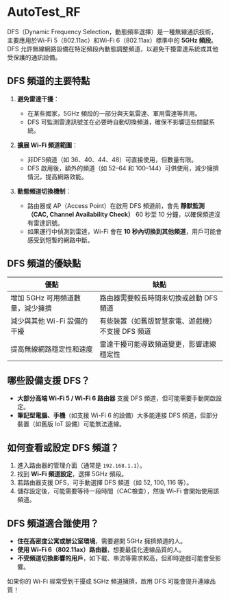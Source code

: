# AutoTest_RF
DFS（Dynamic Frequency Selection，動態頻率選擇）是一種無線通訊技術，主要應用於Wi-Fi 5（802.11ac）和Wi-Fi 6（802.11ax）標準中的 **5GHz 頻段**。DFS 允許無線網路設備在特定頻段內動態調整頻道，以避免干擾雷達系統或其他受保護的通訊設備。

## **DFS 頻道的主要特點**
1. **避免雷達干擾**：  
   - 在某些國家，5GHz 頻段的一部分與天氣雷達、軍用雷達等共用。  
   - DFS 可監測雷達訊號並在必要時自動切換頻道，確保不影響這些關鍵系統。

2. **擴展 Wi-Fi 頻道範圍**：  
   - 非DFS頻道（如 36、40、44、48）可直接使用，但數量有限。  
   - DFS 啟用後，額外的頻道（如 52–64 和 100–144）可供使用，減少擁擠情況，提高網路效能。

3. **動態頻道切換機制**：  
   - 路由器或 AP（Access Point）在啟用 DFS 頻道前，會先 **靜默監測（CAC, Channel Availability Check）** 60 秒至 10 分鐘，以確保頻道沒有雷達訊號。  
   - 如果運行中偵測到雷達，Wi-Fi 會在 **10 秒內切換到其他頻道**，用戶可能會感受到短暫的網路中斷。

## **DFS 頻道的優缺點**
| 優點 | 缺點 |
|------|------|
| 增加 5GHz 可用頻道數量，減少擁擠 | 路由器需要較長時間來切換或啟動 DFS 頻道 |
| 減少與其他 Wi-Fi 設備的干擾 | 有些裝置（如舊版智慧家電、遊戲機）不支援 DFS 頻道 |
| 提高無線網路穩定性和速度 | 雷達干擾可能導致頻道變更，影響連線穩定性 |

## **哪些設備支援 DFS？**
- **大部分高端 Wi-Fi 5 / Wi-Fi 6 路由器** 支援 DFS 頻道，但可能需要手動開啟設定。
- **筆記型電腦、手機**（如支援 Wi-Fi 6 的設備）大多能連接 DFS 頻道，但部分裝置（如舊版 IoT 設備）可能無法連線。

## **如何查看或設定 DFS 頻道？**
1. 進入路由器的管理介面（通常是 `192.168.1.1`）。
2. 找到 **Wi-Fi 頻道設定**，選擇 5GHz 頻段。
3. 若路由器支援 DFS，可手動選擇 DFS 頻道（如 52, 100, 116 等）。
4. 儲存設定後，可能需要等待一段時間（CAC檢查），然後 Wi-Fi 會開始使用該頻道。

## **DFS 頻道適合誰使用？**
- **住在高密度公寓或辦公室環境**，需要避開 5GHz 擁擠頻道的人。
- **使用 Wi-Fi 6（802.11ax）路由器**，想要最佳化連線品質的人。
- **不受頻道切換影響的用戶**，如下載、串流等需求較高，但即時遊戲可能會受影響。

如果你的 Wi-Fi 經常受到干擾或 5GHz 頻道擁擠，啟用 DFS 可能會提升連線品質！
